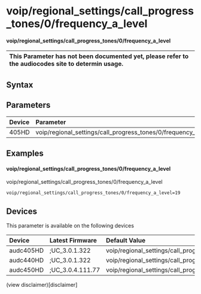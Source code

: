 ﻿---
description: voip/regional_settings/call_progress_tones/0/frequency_a_level
search: false
---

# voip/regional_settings/call_progress_tones/0/frequency_a_level

#### voip/regional_settings/call_progress_tones/0/frequency_a_level


| This Parameter has not been documented yet, please refer to the audiocodes site to determin usage.  | 
| :--- |

## Syntax

## Parameters
|Device|Parameter|value|Description|
|:---|:---|:---|:---|
| 405HD | voip/regional_settings/call_progress_tones/0/frequency_a_level |  |  |

## Examples
#### voip/regional_settings/call_progress_tones/0/frequency_a_level

voip/regional_settings/call_progress_tones/0/frequency_a_level

```
voip/regional_settings/call_progress_tones/0/frequency_a_level=19
```

## Devices
This parameter is available on the following devices

| Device | Latest Firmware | Default Value |
|:---|:---|:---|
| audc405HD | ;UC_3.0.1.322 | voip/regional_settings/call_progress_tones/0/frequency_a_level=19 
| audc440HD | ;UC_3.0.1.322 | voip/regional_settings/call_progress_tones/0/frequency_a_level=19 
| audc450HD | ;UC_3.0.4.111.77 | voip/regional_settings/call_progress_tones/0/frequency_a_level=19 

(view disclaimer)[disclaimer]
